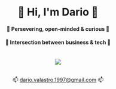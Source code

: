 <h1 align='center'>
 👋 Hi, I'm Dario 👋
</h1>

<h4 align='center'>
 🌱 Persevering, open-minded & curious 🌱
</h4>

<h4 align='center'>
  🚀 Intersection between business & tech 🚀 
</h4>
  
</br>
<div align='center'>
 <a href="https://www.linkedin.com/in/dario-valastro/">
    <img src="https://img.shields.io/badge/linkedin-%230077B5.svg?&style=for-the-badge&logo=linkedin&logoColor=white" />
  </a>
</div>

</br>

<p align='center'>
  📫 <a href = "mailto: dario.valastro.1997@gmail.com">dario.valastro.1997@gmail.com</a>  📫
</p>
  
